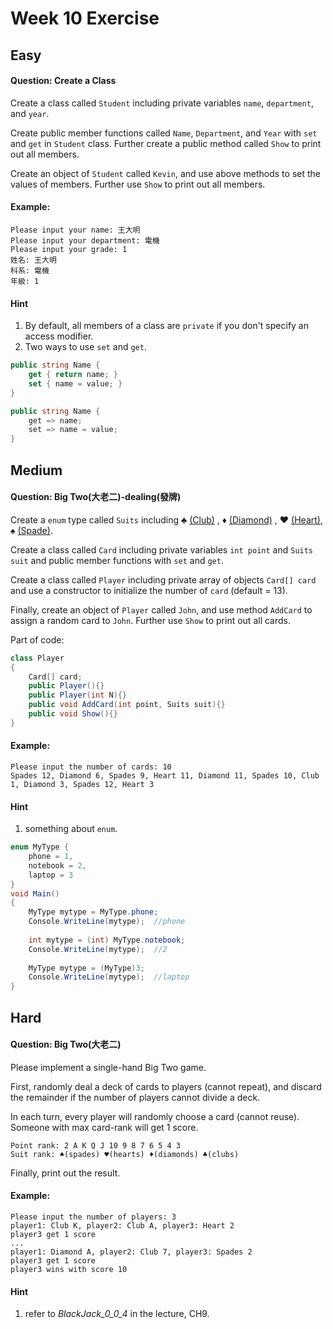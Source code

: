 # Week 10 Exercise

## Easy
#### Question: Create a Class
Create a class called `Student` including private variables  `name`, `department`, and `year`. 

Create public member functions called `Name`, `Department`, and `Year` with `set` and `get` in `Student` class. Further create a public method called `Show` to print out all members. 

Create an object of `Student` called `Kevin`, and use above methods to set the values of members. Further use `Show` to print out all members.


#### Example:
```
Please input your name: 王大明
Please input your department: 電機
Please input your grade: 1
姓名: 王大明
科系: 電機
年級: 1
```
#### Hint

1. By default, all members of a class are `private` if you don't specify an access modifier.
2. Two ways to use `set` and `get`. 

```c#
public string Name {
    get { return name; }
    set { name = value; } 
}
```

```c#
public string Name {
    get => name;
    set => name = value;
}
```

## Medium

#### Question: Big Two(大老二)-dealing(發牌)
Create a `enum` type called `Suits` including ♣ [(Club)](https://en.wikipedia.org/wiki/Clubs_(suit)) , ♦ [(Diamond)](https://en.wikipedia.org/wiki/Diamonds_(suit)) , ♥ [(Heart)](https://en.wikipedia.org/wiki/Hearts_(suit)), ♠ [(Spade)](https://en.wikipedia.org/wiki/Spades_(suit)). 

Create a class called `Card` including private variables  `int point` and `Suits suit` and public member functions with `set` and `get`. 

Create a class called `Player` including private array of objects  `Card[] card` and use a constructor to initialize the number of `card` (default = 13). 

Finally, create an object of `Player` called `John`, and use method `AddCard` to assign a random card to `John`. Further use `Show` to print out all cards.

Part of code: 

```c#
class Player
{
	Card[] card;
	public Player(){}
	public Player(int N){}
	public void AddCard(int point, Suits suit){}
	public void Show(){}
}
```

#### Example:
```
Please input the number of cards: 10
Spades 12, Diamond 6, Spades 9, Heart 11, Diamond 11, Spades 10, Club 1, Diamond 3, Spades 12, Heart 3
```
#### Hint
1. something about `enum`. 

```c#
enum MyType {
	phone = 1,
	notebook = 2,
	laptop = 3
}
void Main()
{
	MyType mytype = MyType.phone;
    Console.WriteLine(mytype);	//phone
    
	int mytype = (int) MyType.notebook;
	Console.WriteLine(mytype);	//2
	
	MyType mytype = (MyType)3;
	Console.WriteLine(mytype);	//laptop
}
```

## Hard

#### Question: Big Two(大老二)

Please implement a single-hand Big Two game.

First, randomly deal a deck of cards to players (cannot repeat), and discard the remainder if the number of players cannot divide a deck. 

In each turn, every player will randomly choose a card (cannot reuse). Someone with max card-rank will get 1 score.

```
Point rank: 2 A K Q J 10 9 8 7 6 5 4 3
Suit rank: ♠(spades) ♥(hearts) ♦(diamonds) ♣(clubs)
```

Finally, print out the result.

#### Example:

```
Please input the number of players: 3
player1: Club K, player2: Club A, player3: Heart 2
player3 get 1 score
...
player1: Diamond A, player2: Club 7, player3: Spades 2
player3 get 1 score
player3 wins with score 10
```

#### Hint

1. refer to *BlackJack_0_0_4* in the lecture, CH9.